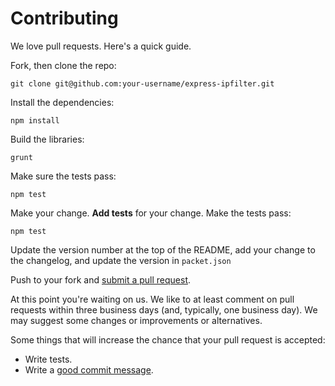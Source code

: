 # Contributing

We love pull requests. Here's a quick guide.

Fork, then clone the repo:

    git clone git@github.com:your-username/express-ipfilter.git

Install the dependencies:

    npm install

Build the libraries:

    grunt

Make sure the tests pass:

    npm test

Make your change. **Add tests** for your change. Make the tests pass:

    npm test

Update the version number at the top of the README, add your change to the changelog, and update the version in `packet.json`

Push to your fork and [submit a pull request][pr].

[pr]: https://github.com/baminteractive/express-ipfilter/compare/

At this point you're waiting on us. We like to at least comment on pull requests
within three business days (and, typically, one business day). We may suggest
some changes or improvements or alternatives.

Some things that will increase the chance that your pull request is accepted:

* Write tests.
* Write a [good commit message][commit].

[commit]: http://tbaggery.com/2008/04/19/a-note-about-git-commit-messages.html
